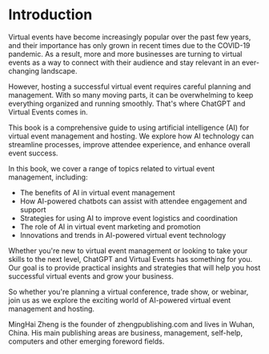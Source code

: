 # Introduction

Virtual events have become increasingly popular over the past few years, and their importance has only grown in recent times due to the COVID-19 pandemic. As a result, more and more businesses are turning to virtual events as a way to connect with their audience and stay relevant in an ever-changing landscape.

However, hosting a successful virtual event requires careful planning and management. With so many moving parts, it can be overwhelming to keep everything organized and running smoothly. That's where ChatGPT and Virtual Events comes in.

This book is a comprehensive guide to using artificial intelligence (AI) for virtual event management and hosting. We explore how AI technology can streamline processes, improve attendee experience, and enhance overall event success.

In this book, we cover a range of topics related to virtual event management, including:

* The benefits of AI in virtual event management
* How AI-powered chatbots can assist with attendee engagement and support
* Strategies for using AI to improve event logistics and coordination
* The role of AI in virtual event marketing and promotion
* Innovations and trends in AI-powered virtual event technology

Whether you're new to virtual event management or looking to take your skills to the next level, ChatGPT and Virtual Events has something for you. Our goal is to provide practical insights and strategies that will help you host successful virtual events and grow your business.

So whether you're planning a virtual conference, trade show, or webinar, join us as we explore the exciting world of AI-powered virtual event management and hosting.

MingHai Zheng is the founder of zhengpublishing.com and lives in Wuhan, China. His main publishing areas are business, management, self-help, computers and other emerging foreword fields.
